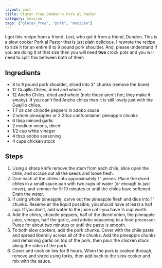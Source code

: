 ```yaml
---
layout: post
title: Gluten Free Dundon's Pork al Pastor
category: mexican
tags: ["gluten_free", "pork", "mexican"]
---
```

I got this recipe from a friend, Lexi, who got it from a friend, Dundon.  This is a slow cooker Pork al Pastor that is just plain delicious.  I rewrote the recipe to size it for an entire 8 to 9 pound pork shoulder.  And, please understand if you are doing it at that size then you will need **two** crock pots and you will need to split this between both of them

## Ingredients

* 8 to 9 pound pork shoulder, sliced into 3” chunks (remove the bone)
* 12 Guajillo Chiles, dried and whole
* 12 Ancho Chiles, dried and whole (note these aren't hot; they make it smoky).  If you can't find Ancho chiles then it is still lovely just with the Guajillo chiles.
* 1 7 oz can chipotle peppers in adobo sauce
* 2 whole pineapples or 2 20oz can/container pineapple chunks
* 6 tbsp minced garlic
* 2 medium onions, diced
* 1/2 cup white vinegar
* 4 tbsp adobo seasoning
* 4 cups chicken stock

## Steps

1. Using a sharp knife remove the stem from each chile, slice open the chile, and scrape out all the seeds and loose flesh.
2. Dice each of the chiles into approximately 1” pieces. Place the diced chiles in a small sauce pan with two cups of water (or enough to just cover), and simmer for 5-10 minutes or until the chiles have softened. Drain the water.
3. If using whole pineapple, carve out the pineapple flesh and dice into 1” chunks. Reserve all the liquid possible, you should have at least a half cup. If you don’t, add water to the juice until you have ½ cup worth.
4. Add the chiles, chipotle peppers, half of the diced onion, the pineapple juice, vinegar, half the garlic, and adobo seasoning to a food processor. Puree for about two minutes or until the paste is smooth.
5. To both slow cookers, add the pork chunks. Cover with the chile paste and spread liberally across all of the chunks. Add the pineapple chunks and remaining garlic on top of the pork, then pour the chicken stock along the sides of the pork.
6. Cover and cook on low for 8 hours. When the pork is cooked through, remove and shred using forks, then add back to the slow cooker and mix with the sauce.  
